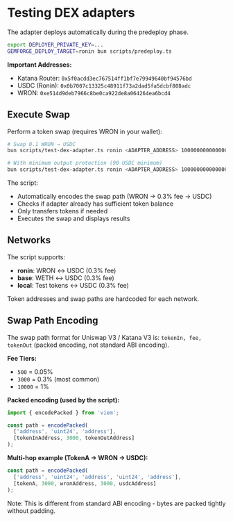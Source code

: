 # Testing DEX adapters

The adapter deploys automatically during the predeploy phase.

```bash
export DEPLOYER_PRIVATE_KEY=...
GEMFORGE_DEPLOY_TARGET=ronin bun scripts/predeploy.ts
```

**Important Addresses:**
- Katana Router: `0x5f0acdd3ec767514ff1bf7e79949640bf94576bd`
- USDC (Ronin): `0x0b7007c13325c48911f73a2dad5fa5dcbf808adc`
- WRON: `0xe514d9deb7966c8be0ca922de8a064264ea6bcd4`

## Execute Swap

Perform a token swap (requires WRON in your wallet):

```bash
# Swap 0.1 WRON → USDC
bun scripts/test-dex-adapter.ts ronin <ADAPTER_ADDRESS> 100000000000000000

# With minimum output protection (90 USDC minimum)
bun scripts/test-dex-adapter.ts ronin <ADAPTER_ADDRESS> 100000000000000000 --min-usdc-out 90000000
```

The script:
- Automatically encodes the swap path (WRON → 0.3% fee → USDC)
- Checks if adapter already has sufficient token balance
- Only transfers tokens if needed
- Executes the swap and displays results

## Networks

The script supports:
- **ronin**: WRON ↔ USDC (0.3% fee)
- **base**: WETH ↔ USDC (0.3% fee)
- **local**: Test tokens ↔ USDC (0.3% fee)

Token addresses and swap paths are hardcoded for each network.

## Swap Path Encoding

The swap path format for Uniswap V3 / Katana V3 is: `tokenIn, fee, tokenOut` (packed encoding, not standard ABI encoding).

**Fee Tiers:**
- `500` = 0.05%
- `3000` = 0.3% (most common)
- `10000` = 1%

**Packed encoding (used by the script):**
```typescript
import { encodePacked } from 'viem';

const path = encodePacked(
  ['address', 'uint24', 'address'],
  [tokenInAddress, 3000, tokenOutAddress]
);
```

**Multi-hop example (TokenA → WRON → USDC):**
```typescript
const path = encodePacked(
  ['address', 'uint24', 'address', 'uint24', 'address'],
  [tokenA, 3000, wronAddress, 3000, usdcAddress]
);
```

Note: This is different from standard ABI encoding - bytes are packed tightly without padding.

